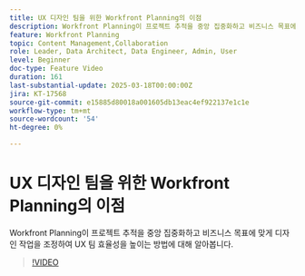 ```yaml
---
title: UX 디자인 팀을 위한 Workfront Planning의 이점
description: Workfront Planning이 프로젝트 추적을 중앙 집중화하고 비즈니스 목표에 맞게 디자인 작업을 조정하여 UX 팀 효율성을 높이는 방법에 대해 알아봅니다.
feature: Workfront Planning
topic: Content Management,Collaboration
role: Leader, Data Architect, Data Engineer, Admin, User
level: Beginner
doc-type: Feature Video
duration: 161
last-substantial-update: 2025-03-18T00:00:00Z
jira: KT-17568
source-git-commit: e15885d80018a001605db13eac4ef922137e1c1e
workflow-type: tm+mt
source-wordcount: '54'
ht-degree: 0%

---
```



# UX 디자인 팀을 위한 Workfront Planning의 이점

Workfront Planning이 프로젝트 추적을 중앙 집중화하고 비즈니스 목표에 맞게 디자인 작업을 조정하여 UX 팀 효율성을 높이는 방법에 대해 알아봅니다.

>[!VIDEO](https://video.tv.adobe.com/v/3452187/?learn=on&enablevpops&captions=kor)

